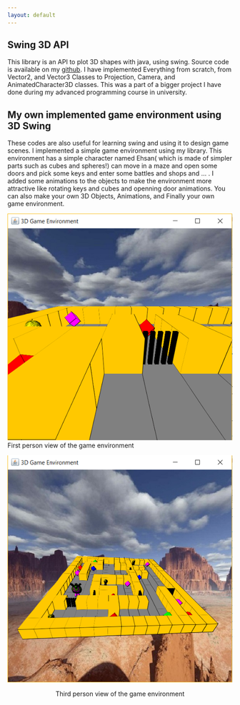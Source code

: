 ```yaml
---
layout: default
---
```



## Swing 3D API
This library is an API to plot 3D shapes with java, using swing. Source code 
is available on my [github](https://github.com/pajouheshgar/). 
I have implemented Everything from scratch, from Vector2, and Vector3 Classes
to Projection, Camera, and AnimatedCharacter3D classes. This was a part of a bigger 
project I have done during my advanced programming course in university.

## My own implemented game environment using 3D Swing 
These codes are also useful for learning swing and using it to design game scenes.
I implemented a simple game environment using my library. 
This environment has a simple character named Ehsan( 
which is made of simpler parts such as cubes and spheres!) can move in a maze
and open some doors and pick some keys and enter some battles and shops and ... .
I added some animations to the objects to make the environment more attractive
like rotating keys and cubes and openning door animations.
You can also make your own 3D Objects, Animations, and Finally your own game environment.
 
![first person view](3D%20Game%20Environment/first%20person.PNG)
First person view of the game environment

![third person view](3D%20Game%20Environment/3rd%20person.PNG)
<center>Third person view of the game environment</center>

  


